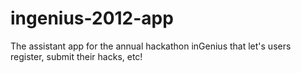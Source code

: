ingenius-2012-app
=================

The assistant app for the annual hackathon inGenius that let's users register, submit their hacks, etc!
